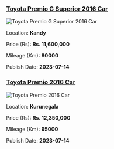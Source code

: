
<!-- e62aa06750c4e9c8f082fc07e1154a80 -->

### [Toyota Premio G Superior 2016 Car](https://riyasewana.com/buy/toyota-premio-g-sale-kandy-6629992)

![Toyota Premio G Superior 2016 Car](https://riyasewana.com/thumb/thumbtoyota-premio-g-2016-1419175612951.jpg)

Location: **Kandy**

Price (Rs): **Rs. 11,600,000**

Mileage (Km): **80000**

Publish Date: **2023-07-14**


<!-- 3cb77b0e8a32a93612f115aa4a9804ac -->

### [Toyota Premio 2016 Car](https://riyasewana.com/buy/toyota-premio-sale-kurunegala-6629869)

![Toyota Premio 2016 Car](https://riyasewana.com/thumb/thumbtoyota-premio-2016-1418484212751.jpg)

Location: **Kurunegala**

Price (Rs): **Rs. 12,350,000**

Mileage (Km): **95000**

Publish Date: **2023-07-14**

